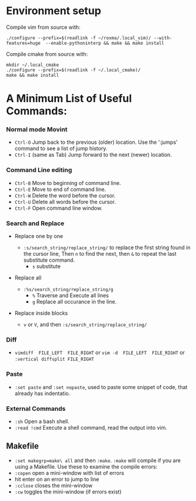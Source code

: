 
# Environment setup

Compile vim from source with:

	./configure --prefix=$(readlink -f ~/roxma/.local_vim)/ --with-features=huge  --enable-pythoninterp && make && make install


Compile cmake from source with:

	mkdir ~/.local_cmake
	./configure --prefix=$(readlink -f ~/.local_cmake)/
	make && make install




# A Minimum List of Useful Commands:


### Normal mode Movint

- `Ctrl-O`	Jump back to the previous (older) location. Use the ':jumps' command to see a list of jump history.
- `Ctrl-I`	(same as Tab) Jump forward to the next (newer) location.


### Command Line editing

- `Ctrl-B`	Move to beginning of command line.
- `Ctrl-E`	Move to end of command line.
- `Ctrl-W`	Delete the word before the cursor.  
- `Ctrl-U`	Delete all words before the cursor.
- `Ctrl-F`	Open command line window.


### Search and Replace

- Replace one by one
    - `:s/search_string/replace_string/` to replace the first string found in the cursor line, Then `n` to find the next, then `&` to repeat the last substitute command.
        - `s`   substitute

- Replace all
    - `:%s/search_string/replace_string/g`
        - `%`	Traverse and Execute all lines
        - `g`	Replace all occurance in the line.
- Replace inside blocks
    - `v` or `V`, and then `:s/search_string/replace_string/`


### Diff

- `vimdiff  FILE_LEFT  FILE_RIGHT` or `vim -d  FILE_LEFT  FILE_RIGHT` or `:vertical diffsplit FILE_RIGHT`


### Paste

- `:set paste` and `:set nopaste`, used to paste some snippet of code, that already has indentatio.


### External Commands

- `:sh`			Open a bash shell.
- `:read !cmd`	Execute a shell command, read the output into vim.


## Makefile

- `:set makegrp=make\ all` and then `:make`. `:make` will compile if you are using a Makefile. Use these to examine the compile errors:
-  `:copen` open a mini-window with list of errors 
-  hit enter on an error to jump to line 
- `:cclose` closes the mini-window
- `:cw` toggles the mini-window (if errors exist)

